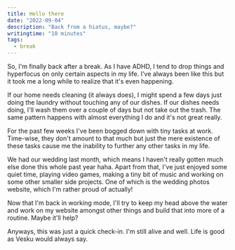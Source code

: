 ```yaml
---
title: Hello there
date: "2022-09-04"
description: "Back from a hiatus, maybe?"
writingtime: "10 minutes"
tags:
  - break
---
```


So, I'm finally back after a break. As I have ADHD, I tend to drop things and hyperfocus on only certain aspects in my life. I've always been like this but it took me a long while to realize that it's even happening.

If our home needs cleaning (it always does), I might spend a few days just doing the laundry without touching any of our dishes. If our dishes needs doing, I'll wash them over a couple of days but not take out the trash. The same pattern happens with almost everything I do and it's not great really.

For the past few weeks I've been bogged down with tiny tasks at work. Time-wise, they don't amount to that much but just the mere existence of these tasks cause me the inability to further any other tasks in my life.

We had our wedding last month, which means I haven't really gotten much else done this whole past year haha. Apart from that, I've just enjoyed some quiet time, playing video games, making a tiny bit of music and working on some other smaller side projects. One of which is the wedding photos website, which I'm rather proud of actually!

Now that I'm back in working mode, I'll try to keep my head above the water and work on my website amongst other things and build that into more of a routine. Maybe it'll help?

Anyways, this was just a quick check-in. I'm still alive and well. Life is good as Vesku would always say.